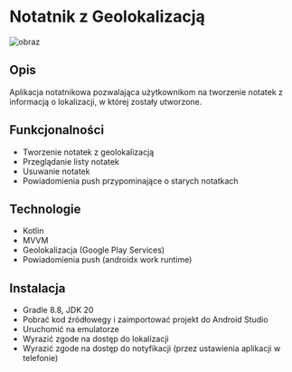 # Notatnik z Geolokalizacją
![obraz](https://github.com/akssj/notatnik-geolokalizacja/assets/127445850/d825aa3b-1e66-4e0d-a1f7-d557aebe68ff)

## Opis
Aplikacja notatnikowa pozwalająca użytkownikom na tworzenie notatek z informacją o lokalizacji, w której zostały utworzone.

## Funkcjonalności
- Tworzenie notatek z geolokalizacją
- Przeglądanie listy notatek
- Usuwanie notatek
- Powiadomienia push przypominające o starych notatkach

## Technologie
- Kotlin
- MVVM
- Geolokalizacja (Google Play Services)
- Powiadomienia push (androidx work runtime)

## Instalacja
- Gradle 8.8, JDK 20
- Pobrać kod źródłowegy i zaimportować projekt do Android Studio
- Uruchomić na emulatorze
- Wyrazić zgode na dostęp do lokalizacji
- Wyrazić zgode na dostęp do notyfikacji (przez ustawienia aplikacji w telefonie)

